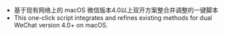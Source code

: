 - 基于现有网络上的 macOS 微信版本4.0以上双开方案整合并调整的一键脚本
- This one-click script integrates and refines existing methods for dual WeChat version 4.0+ on macOS.
